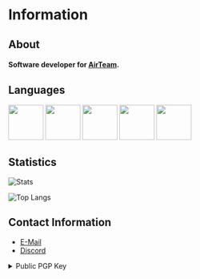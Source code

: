 # Information

<h2><strong>About</strong></h2>

#### Software developer for [AirTeam](https://discord.com/invite/Ncz3H3quUZ).

<h2><strong>Languages</strong></h2>

<p float="left">
  <img src="https://upload.wikimedia.org/wikipedia/commons/c/cf/Lua-Logo.svg" width="70"/>
  <img src="https://cdn.worldvectorlogo.com/logos/c--4.svg" width="70"/>
  <img src="https://upload.wikimedia.org/wikipedia/commons/thumb/1/18/ISO_C%2B%2B_Logo.svg/1822px-ISO_C%2B%2B_Logo.svg.png" width="70"/>
  <img src="https://upload.wikimedia.org/wikipedia/commons/thumb/c/c3/Python-logo-notext.svg/1024px-Python-logo-notext.svg.png" width="70"/>
  <img src="https://upload.wikimedia.org/wikipedia/commons/6/6a/JavaScript-logo.png" width="70"/>
</p>

<h2><strong>Statistics</strong></h2>

![Stats](https://github-readme-stats.vercel.app/api/?username=Exunys&show_icons=true&title_color=fff&icon_color=79ff97&text_color=9f9f9f&bg_color=151515&count_private=true&include_all_commits=true&custom_title=Exunys's%20Statistics)

![Top Langs](https://github-readme-stats.vercel.app/api/top-langs?username=Exunys&layout=compact&title_color=fff&icon_color=79ff97&text_color=9f9f9f&bg_color=151515&border_radius=10&hide=css&custom_title=Exunys's%20Most%20Used%20Languages)

## Contact Information
- [E-Mail](mailto:exunys@gang.email)
- [Discord](https://discord.com/users/611111398818316309)

<details>
<summary>Public PGP Key</summary>

```
-----BEGIN PGP PUBLIC KEY BLOCK-----

xsBNBGO4eucBCAD4xK4B6warF/g8kRJfpd75/f+VmYjbN3zZXKacUuuQlrbUdrrA
v0BS87n2HHSYFNSSzGW8S/qQXpq563TmjXhQ6YYH2PGC7WW9x+H4mgH/cbyxovD2
I3nJZf8HAW7Cuzp7RRLD/KbgsBG7BtxufN/fWaqgTSGa0ksqxSbkMg5Qu9fvkoj4
xQR38/EYn5mtA2N3Iote/dR6s3PrSKuGD4l2heJm5ljmBnGUnkfs7apqn5gSTByk
Gst8CY6s3Nfr26zMeyADt+M9RxP3wmh+drjFowzsVPEUtMVBE5St+VKX2M8cPF5r
GLtLzzSvJlKADisqvWGzv+G+i7IVhnVf6gAlABEBAAHNL0V4dW55cyAoU29mdHdh
cmUgRGV2ZWxvcGVyKSA8ZXh1bnlzQGdhbmcuZW1haWw+wsBtBBMBCgAXBQJjuHrn
AhsvAwsJBwMVCggCHgECF4AACgkQM2HNyhYvpXdU5gf9F0MsIHvq8dSdlsgqwA5b
SGfGSwAMiGI2a731+K9sqN52N0T/HP0quH75aYZFtC3YolHWc3oAusAn6MEaf6wD
WA4Q6t65QOhrIQorgBn/hGIVHBSCTQhKaXKaH0gxYvbICKtPPj+4vm2+pJUXeNr0
k4s8lsM1o2Mk3urRScdlkIIeDB46Q7QBfwTWA/2/HwhAH3VCqk+pM4DS1wTX0JLE
XKOHaUOuHVJxlnTBPQOQqQYuZAI4zKHV0LpiI28t4FFQYGYLgB99eB5al+vXgLU0
X9VF9Oc68KerT516j3gFja7LAaeZlhBEj3JVisB5VM+vhKzNdG0wGufct3ZFdziN
ic7ATQRjuHrnAQgA1qg8H8y48dfYECEa0buNErTxyk9MqmOPYy9Kls8HcAnARfij
sbtdbtBf+ac955AKhFlFxiAtBDNsNb142SoMNswvKaPw7shSBWTmRp/kSOVuR0+5
rMu92yPp3RyTh7JflXfaQt2kcc6omXIjL80AwbCwcLV9HJXTV6nk+bgveuskEzEp
KYcxxHTSrcMOK7gLdEsddYWqMS+vGEQC0sQH4hYHwm5NpziQ78/smmpf2voiib1T
FdOZps2+L6P1GgMMmM+2WW04AeUfwJykByoXSxYsdTXCyMYY4Z55Ce0fv248xLja
sh1j14+uwGUUjxZAFMIfo0h9j0VVNjkp7IID5wARAQABwsGEBBgBCgAPBQJjuHrn
BQkPCZwAAhsuASkJEDNhzcoWL6V3wF0gBBkBCgAGBQJjuHrnAAoJEPh6dxRAILUr
0DEIANN540qkWLTB4EKZqDG/Zda5QWnXUpMr6mCBXSk6+6UItrUopGl+JjE5h4Kp
NVCqW//TX3l+87QZyQciQHzsGCBySAK2lI7uCI7+u7NIhmdgJzfh54laM9Z0R6yh
iV+aW+/q993cMso/NWqEWlPacmWsAEFD62h73TMFFGYnm7g3CifjjRbDFZT1dQKR
TJ9fUaDd9pao2U+7n5qaqVIqsL0MacMLd3OxNIPY3O044RZYxvQUw9+hLkAMAzXh
hew5g9uqgeDzsDIJyitvPFASRVg36bgKiKFie1I+/1qyvdAMzeiVFX0yfmrgWDYj
mM8o1VGIY4rpyA+yt+R/bzEK0xkgvgf/TsOgqrgn9rrIoB8pkwFTQxUzSBV4Lonl
XeRlTjkVvMgGvHSZ4eIHKmxbXJsrkFb8fZYpblNStBtXubqFq4eSzdAsI/J1jsTg
6uO7yTQErXdomKPMz9DckMJCTpLLhmoEP5Z6BoH4L1CrftNJBInGfKVcreJJAFBE
xua1AmOXXsgK4cPn4Ms5kp1Nn/Rb9A99TH7wdawM6Uhvf7rr4889CgdbPSVkYkzq
xQZ9PWLA9TB+eTBJc6Lz4FF1WzYUeL+o2r3reX7elQ1V4YHcSIOTvevLx7b6v7WX
q4aIQ2ll/Bgich1+r46oXvju6ESgQQDB7zXtf/MZ0jvyiVH6eWUXdc7ATQRjuHrn
AQgAqRAvQ6iKOiLnP13FuxALOpdm7V0LjavqDifdz7b5luQNcPNJHcAAk40zRBoH
iREjES/1rHvz+FpDdO/YjJ3I+uexw5h4yrgPhhADoxqiMykyMqtk0h2djk0MxNlF
+6wP3WIrBQzMD1EFTT/2D9LIVRJOaf8VqQ61M8MTKhaswT94yRqV5NDmYnOt/7HJ
1Z8Enlig/UBNbk8gTtPW51UtOahAYAgH2fgUdYT3g/XuFec9Emu3ZyE697rrLCQC
hZuyjKzhwvS8jN2QK79EYKzrozFacwizlG3PDOIplCUObvdMI3x9g1goZ6sg4xk4
sLlftjPF/47enqhqkQN/t4wqVwARAQABwsGEBBgBCgAPBQJjuHrnBQkPCZwAAhsu
ASkJEDNhzcoWL6V3wF0gBBkBCgAGBQJjuHrnAAoJEMnD98N3iWzrSRkH/i8jn+n5
umspRvlB0183JnfWXlFKztnaT8FENEoWhdDaiWzA8OD+vCWkBQgnnDPS6ifg2agI
eRlT3EhAtugh7GNv1vr4cdpvwLKq0M0g9lRB+ImutQ6/+Pbzih9iaj5v4ALDok31
XPV8iX5F9gusqxbmNOTYMx9h6gVuS6L9aavoCVg3OCphGJ7H784loRFH5yH6W2nU
shJJgg+zTCkmL++C1O7FTgV8miOYL9KOVCfj4ybUeMaUnP46NFhjytusuLNekoba
6mTEAUFJFJrT+SfBkMqSbbsuYZ0BPHEuK6BmYZr2GGHPhP/c/muEQ61pwv5cAmQf
veTPzyAJpHz4P+lkSwf/dBxqmHr30Q8JS2MtBW5GJCb5Rl7JGIkNfPwROYUJC/ZH
mF1jOZlAeElY77cmz5LIXKTuc0i/6LtUaHiy09C2uckziIGYn7FdyxKugct00S5V
wUIRbwq27KiQpzAOxRgkV7KsxMdRkPSmLhj5wYBU7dNkGlstI2mvtBuCWQUHAQ63
+MASJh1jcvT4DRO3frTvjPQ/cUQoJ/uatSXYtBco+YSy/uBiR2AsTJ0fU9HeiB+k
QnYovZEywy8MupjVTzjvq/+Edz2z0ayn6sDsUGLlSBcAdiGovH4lM83bLAulhxDL
90QB8FuGd88vx3n5IdwHN4DzIZg69NEh5PeuVHSNgQ==
=7z0t
-----END PGP PUBLIC KEY BLOCK-----
```
 
</details>
